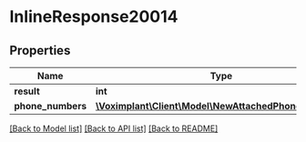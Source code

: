 # InlineResponse20014

## Properties
Name | Type | Description | Notes
------------ | ------------- | ------------- | -------------
**result** | **int** | 1 | [optional] 
**phone_numbers** | [**\Voximplant\Client\Model\NewAttachedPhoneInfoType[]**](NewAttachedPhoneInfoType.md) |  | [optional] 

[[Back to Model list]](../README.md#documentation-for-models) [[Back to API list]](../README.md#documentation-for-api-endpoints) [[Back to README]](../README.md)


